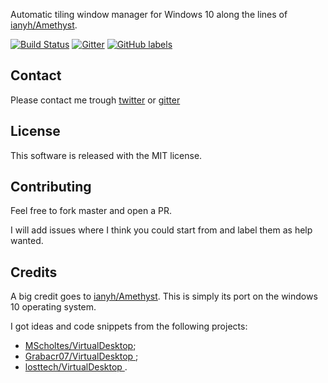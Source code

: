 Automatic tiling window manager for Windows 10 along the lines of [ianyh/Amethyst](https://ianyh.com/amethyst/).

[![Build Status](https://dev.azure.com/giuseppesorrentino/AmethystWindows/_apis/build/status/glsorre.amethystwindows?branchName=master)](https://dev.azure.com/giuseppesorrentino/AmethystWindows/_build/latest?definitionId=1&branchName=master)
[![Gitter](https://badges.gitter.im/glsorre/amethystwindows.svg)](https://gitter.im/glsorre/amethystwindows?utm_source=badge&utm_medium=badge&utm_campaign=pr-badge)
[![GitHub labels](https://img.shields.io/github/labels/glsorre/amethystwindows/help%20wanted)](https://github.com/glsorre/amethystwindows/labels/help%20wanted)

## Contact

Please contact me trough [twitter](https://twitter.com/glsorre) or [gitter](https://gitter.im/glsorre/amethystwindows)

## License

This software is released with the MIT license.

## Contributing

Feel free to fork master and open a PR.

I will add issues where I think you could start from and label them as help wanted.

## Credits

A big credit goes to [ianyh/Amethyst](https://ianyh.com/amethyst/). This is simply its port on the windows 10 operating system.

I got ideas and code snippets from the following projects:
- [MScholtes/VirtualDesktop](https://github.com/MScholtes/VirtualDesktop);
- [Grabacr07/VirtualDesktop ](https://github.com/Grabacr07/VirtualDesktop);
- [losttech/VirtualDesktop ](https://github.com/losttech/VirtualDesktop).
